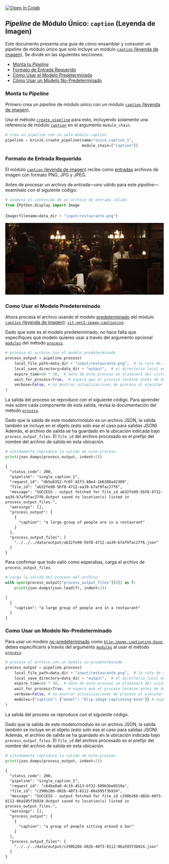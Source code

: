 <a href="https://colab.research.google.com/github/krixik-ai/krixik-docs/blob/main/docs/examples/single_module_pipelines/single_caption.ipynb" target="_parent"><img src="https://colab.research.google.com/assets/colab-badge.svg" alt="Open In Colab"/></a>

## *Pipeline* de Módulo Único: `caption` (Leyenda de Imagen)

Este documento presenta una guía de cómo ensamblar y consumir un *pipeline* de módulo único que solo incluye un módulo [`caption` (leyenda de imagen)](../../modulos/modulos_ia/modulo_caption_leyenda_de_imagen.md). Se divide en las siguientes secciones:

- [Monta tu *Pipeline*](#monta-tu-pipeline)
- [Formato de Entrada Requerido](#formato-de-entrada-requerido)
- [Cómo Usar el Modelo Predeterminado](#como-usar-el-modelo-predeterminado)
- [Cómo Usar un Modelo No-Predeterminado](#como-usar-un-modelo-no-predeterminado)

### Monta tu *Pipeline*

Primero crea un *pipeline* de módulo único con un módulo [`caption` (leyenda de imagen)](../../modulos/modulos_ia/modulo_caption_leyenda_de_imagen.md).

Usa el método [`create_pipeline`](../../sistema/creacion_de_pipelines/creacion_de_pipelines.md) para esto, incluyendo solamente una referencia de módulo [`caption`](../../modulos/modulos_ia/modulo_caption_leyenda_de_imagen.md) en el argumento `module_chain`.


```python
# crea un pipeline con un solo módulo caption
pipeline = krixik.create_pipeline(name="unico_caption_1",
                                  module_chain=["caption"])
```

### Formato de Entrada Requerido

El módulo [`caption` (leyenda de imagen)](../../modulos/modulos_ia/modulo_caption_leyenda_de_imagen.md) recibe como [entradas](../../modulos/modulos_ia/modulo_caption_leyenda_de_imagen.md#entradas-y-salidas-del-modulo-caption) archivos de imagen con formato PNG, JPG y JPEG.

Antes de procesar un archivo de entrada—uno válido para este *pipeline*—examínalo con el siguiente código:


```python
# examina el contenido de un archivo de entrada válido
from IPython.display import Image

Image(filename=data_dir + "input/restaurante.png")
```




    
![png](unico_caption_leyenda_de_imagen_files/unico_caption_leyenda_de_imagen_5_0.png)
    



### Como Usar el Modelo Predeterminado

Ahora procesa el archivo usando el modelo [predeterminado](../../modulos/modulos_ia/modulo_caption_leyenda_de_imagen.md#modelos-disponibles-en-el-modulo-caption) del módulo [`caption` (leyenda de imagen)](../../modulos/modulos_ia/modulo_caption_leyenda_de_imagen.md): [`vit-gpt2-image-captioning`](https://huggingface.co/nlpconnect/vit-gpt2-image-captioning).

Dado que este es el modelo predeterminado, no hace falta que especifiques qué modelo quieres usar a través del argumento opcional [`modules`](../../sistema/parametros_y_procesar_archivos_a_traves_de_pipelines/metodo_process_procesar.md#seleccion-de-modelo-por-medio-del-argumento-modules) del método [`process`](../../sistema/parametros_y_procesar_archivos_a_traves_de_pipelines/metodo_process_procesar.md).


```python
# procesa el archivo con el modelo predeterminado
process_output = pipeline.process(
    local_file_path=data_dir + "input/restaurante.png",  # la ruta de archivo inicial en la que yace el archivo de entrada
    local_save_directory=data_dir + "output",  # el directorio local en el que se guardará el archivo de salida
    expire_time=60 * 30,  # data de este proceso se eliminará del sistema Krixik en 30 minutos
    wait_for_process=True,  # espera que el proceso termine antes de devolver control del IDE al usuario
    verbose=False, # no mostrar actualizaciones de proceso al ejecutar el código
)
```

La salida del proceso se reproduce con el siguiente código. Para aprender más sobre cada componente de esta salida, revisa la documentación del método [`process`](../../sistema/parametros_y_procesar_archivos_a_traves_de_pipelines/metodo_process_procesar.md).

Dado que la salida de este modelo/módulo es un archivo JSON, la salida también se incluye en el objeto (esto solo ese el caso para salidas JSON). Además, el archivo de salida se ha guardado en la ubicación indicada bajo `process_output_files`. El `file_id` del archivo procesado es el prefijo del nombre del archivo de salida en esta ubicación.


```python
# nítidamente reproduce la salida de este proceso
print(json.dumps(process_output, indent=2))
```

    {
      "status_code": 200,
      "pipeline": "single_caption_1",
      "request_id": "db5e8352-fc0f-42f3-88e4-1b6388a42309",
      "file_id": "ab32fe99-5bf8-4712-aa39-b7af9fac27f6",
      "message": "SUCCESS - output fetched for file_id ab32fe99-5bf8-4712-aa39-b7af9fac27f6.Output saved to location(s) listed in process_output_files.",
      "warnings": [],
      "process_output": [
        {
          "caption": "a large group of people are in a restaurant"
        }
      ],
      "process_output_files": [
        "../../../data/output/ab32fe99-5bf8-4712-aa39-b7af9fac27f6.json"
      ]
    }
    

Para confirmar que todo salió como esperabas, carga el archivo de `process_output_files`:


```python
# carga la salida del proceso del archivo
with open(process_output["process_output_files"][0]) as f:
    print(json.dumps(json.load(f), indent=2))
```

    [
      {
        "caption": "a large group of people are in a restaurant"
      }
    ]
    

### Como Usar un Modelo No-Predeterminado

Para usar un modelo [no-predeterminado](../../modulos/modulos_ia/modulo_caption_leyenda_de_imagen.md#modelos-disponibles-en-el-modulo-caption) como [`blip-image-captioning-base`](https://huggingface.co/Salesforce/blip-image-captioning-base), debes especificarlo a través del argumento [`modules`](../../sistema/parametros_y_procesar_archivos_a_traves_de_pipelines/metodo_process_procesar.md#seleccion-de-modelo-por-medio-del-argumento-modules) al usar el método [`process`](../../sistema/parametros_y_procesar_archivos_a_traves_de_pipelines/metodo_process_procesar.md):


```python
# procesa el archivo con un modelo no-predeterminado
process_output = pipeline.process(
    local_file_path=data_dir + "input/restaurante.png",  # la ruta de archivo inicial en la que yace el archivo de entrada
    local_save_directory=data_dir + "output",  # el directorio local en el que se guardará el archivo de salida
    expire_time=60 * 30,  # data de este proceso se eliminará del sistema Krixik en 30 minutos
    wait_for_process=True,  # espera que el proceso termine antes de devolver control del IDE al usuario
    verbose=False, # no mostrar actualizaciones de proceso al ejecutar el código
    modules={"caption": {"model": "blip-image-captioning-base"}} # especifica un modelo no-predeterminado para este proceso
)
```

La salida del proceso se reproduce con el siguiente código.

Dado que la salida de este modelo/módulo es un archivo JSON, la salida también se incluye en el objeto (esto solo ese el caso para salidas JSON). Además, el archivo de salida se ha guardado en la ubicación indicada bajo `process_output_files`. El `file_id` del archivo procesado es el prefijo del nombre del archivo de salida en esta ubicación.


```python
# nítidamente reproduce la salida de este proceso
print(json.dumps(process_output, indent=2))
```

    {
      "status_code": 200,
      "pipeline": "single_caption_1",
      "request_id": "c64ba8a0-4c19-4513-bf32-509b3be0319a",
      "file_id": "c290b26b-d02b-40f3-8112-06a595f3b924",
      "message": "SUCCESS - output fetched for file_id c290b26b-d02b-40f3-8112-06a595f3b924.Output saved to location(s) listed in process_output_files.",
      "warnings": [],
      "process_output": [
        {
          "caption": "a group of people sitting around a bar"
        }
      ],
      "process_output_files": [
        "../../../data/output/c290b26b-d02b-40f3-8112-06a595f3b924.json"
      ]
    }
    
